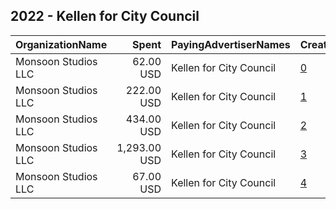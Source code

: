 ## 2022 - Kellen for City Council 
|OrganizationName|Spent|PayingAdvertiserNames|CreativeUrls|Impressions|Genders|AgeBrackets|CountryCodes|BillingAddresses|CandidateBallotInformation|
|:---|---:|:---|:---|---:|:---|:---|:---|:---|:---|
|Monsoon Studios  LLC|62.00 USD|Kellen for City Council|[0](https://www.snap.com/political-ads/asset/557953fa85d04551f540b38f8379e427c9146c4efb4d2c639c3a38f1c1f2746d?mediaType=mp4)|18,894|FEMALE|18+|united states|"2009 N 11th St,Phoenix,85006,US"|Kellen For City Council|
|Monsoon Studios  LLC|222.00 USD|Kellen for City Council|[1](https://www.snap.com/political-ads/asset/557953fa85d04551f540b38f8379e427c9146c4efb4d2c639c3a38f1c1f2746d?mediaType=mp4)|12,863|FEMALE|18+|united states|"2009 N 11th St,Phoenix,85006,US"|Kellen Wilson for City Council|
|Monsoon Studios  LLC|434.00 USD|Kellen for City Council|[2](https://www.snap.com/political-ads/asset/557953fa85d04551f540b38f8379e427c9146c4efb4d2c639c3a38f1c1f2746d?mediaType=mp4)|59,197|FEMALE|18+|united states|"2009 N 11th St,Phoenix,85006,US"|Kellen Wilson for City Council|
|Monsoon Studios  LLC|1,293.00 USD|Kellen for City Council|[3](https://www.snap.com/political-ads/asset/557953fa85d04551f540b38f8379e427c9146c4efb4d2c639c3a38f1c1f2746d?mediaType=mp4)|421,606|FEMALE|18+|united states|"2009 N 11th St,Phoenix,85006,US"|Kellen For City Council|
|Monsoon Studios  LLC|67.00 USD|Kellen for City Council|[4](https://www.snap.com/political-ads/asset/557953fa85d04551f540b38f8379e427c9146c4efb4d2c639c3a38f1c1f2746d?mediaType=mp4)|20,134|FEMALE|18+|united states|"2009 N 11th St,Phoenix,85006,US"|Kellen For City Council|
